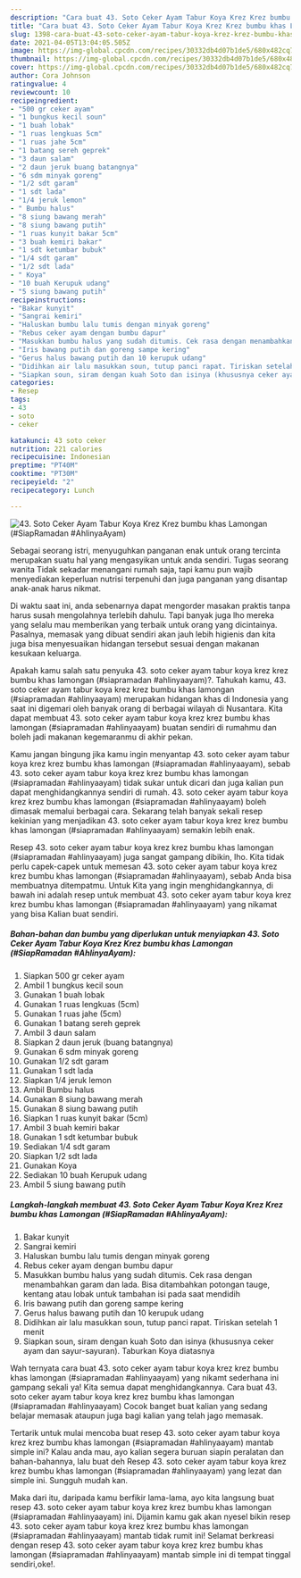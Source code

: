 ```yaml
---
description: "Cara buat 43. Soto Ceker Ayam Tabur Koya Krez Krez bumbu khas Lamongan (#SiapRamadan #AhlinyaAyam) yang lezat Untuk Jualan"
title: "Cara buat 43. Soto Ceker Ayam Tabur Koya Krez Krez bumbu khas Lamongan (#SiapRamadan #AhlinyaAyam) yang lezat Untuk Jualan"
slug: 1398-cara-buat-43-soto-ceker-ayam-tabur-koya-krez-krez-bumbu-khas-lamongan-siapramadan-ahlinyaayam-yang-lezat-untuk-jualan
date: 2021-04-05T13:04:05.505Z
image: https://img-global.cpcdn.com/recipes/30332db4d07b1de5/680x482cq70/43-soto-ceker-ayam-tabur-koya-krez-krez-bumbu-khas-lamongan-siapramadan-ahlinyaayam-foto-resep-utama.jpg
thumbnail: https://img-global.cpcdn.com/recipes/30332db4d07b1de5/680x482cq70/43-soto-ceker-ayam-tabur-koya-krez-krez-bumbu-khas-lamongan-siapramadan-ahlinyaayam-foto-resep-utama.jpg
cover: https://img-global.cpcdn.com/recipes/30332db4d07b1de5/680x482cq70/43-soto-ceker-ayam-tabur-koya-krez-krez-bumbu-khas-lamongan-siapramadan-ahlinyaayam-foto-resep-utama.jpg
author: Cora Johnson
ratingvalue: 4
reviewcount: 10
recipeingredient:
- "500 gr ceker ayam"
- "1 bungkus kecil soun"
- "1 buah lobak"
- "1 ruas lengkuas 5cm"
- "1 ruas jahe 5cm"
- "1 batang sereh geprek"
- "3 daun salam"
- "2 daun jeruk buang batangnya"
- "6 sdm minyak goreng"
- "1/2 sdt garam"
- "1 sdt lada"
- "1/4 jeruk lemon"
- " Bumbu halus"
- "8 siung bawang merah"
- "8 siung bawang putih"
- "1 ruas kunyit bakar 5cm"
- "3 buah kemiri bakar"
- "1 sdt ketumbar bubuk"
- "1/4 sdt garam"
- "1/2 sdt lada"
- " Koya"
- "10 buah Kerupuk udang"
- "5 siung bawang putih"
recipeinstructions:
- "Bakar kunyit"
- "Sangrai kemiri"
- "Haluskan bumbu lalu tumis dengan minyak goreng"
- "Rebus ceker ayam dengan bumbu dapur"
- "Masukkan bumbu halus yang sudah ditumis. Cek rasa dengan menambahkan garam dan lada. Bisa ditambahkan potongan tauge, kentang atau lobak untuk tambahan isi pada saat mendidih"
- "Iris bawang putih dan goreng sampe kering"
- "Gerus halus bawang putih dan 10 kerupuk udang"
- "Didihkan air lalu masukkan soun, tutup panci rapat. Tiriskan setelah 1 menit"
- "Siapkan soun, siram dengan kuah Soto dan isinya (khususnya ceker ayam dan sayur-sayuran). Taburkan Koya diatasnya"
categories:
- Resep
tags:
- 43
- soto
- ceker

katakunci: 43 soto ceker 
nutrition: 221 calories
recipecuisine: Indonesian
preptime: "PT40M"
cooktime: "PT30M"
recipeyield: "2"
recipecategory: Lunch

---
```



![43. Soto Ceker Ayam Tabur Koya Krez Krez bumbu khas Lamongan (#SiapRamadan #AhlinyaAyam)](https://img-global.cpcdn.com/recipes/30332db4d07b1de5/680x482cq70/43-soto-ceker-ayam-tabur-koya-krez-krez-bumbu-khas-lamongan-siapramadan-ahlinyaayam-foto-resep-utama.jpg)

Sebagai seorang istri, menyuguhkan panganan enak untuk orang tercinta merupakan suatu hal yang mengasyikan untuk anda sendiri. Tugas seorang  wanita Tidak sekadar menangani rumah saja, tapi kamu pun wajib menyediakan keperluan nutrisi terpenuhi dan juga panganan yang disantap anak-anak harus nikmat.

Di waktu  saat ini, anda sebenarnya dapat mengorder masakan praktis tanpa harus susah mengolahnya terlebih dahulu. Tapi banyak juga lho mereka yang selalu mau memberikan yang terbaik untuk orang yang dicintainya. Pasalnya, memasak yang dibuat sendiri akan jauh lebih higienis dan kita juga bisa menyesuaikan hidangan tersebut sesuai dengan makanan kesukaan keluarga. 



Apakah kamu salah satu penyuka 43. soto ceker ayam tabur koya krez krez bumbu khas lamongan (#siapramadan #ahlinyaayam)?. Tahukah kamu, 43. soto ceker ayam tabur koya krez krez bumbu khas lamongan (#siapramadan #ahlinyaayam) merupakan hidangan khas di Indonesia yang saat ini digemari oleh banyak orang di berbagai wilayah di Nusantara. Kita dapat membuat 43. soto ceker ayam tabur koya krez krez bumbu khas lamongan (#siapramadan #ahlinyaayam) buatan sendiri di rumahmu dan boleh jadi makanan kegemaranmu di akhir pekan.

Kamu jangan bingung jika kamu ingin menyantap 43. soto ceker ayam tabur koya krez krez bumbu khas lamongan (#siapramadan #ahlinyaayam), sebab 43. soto ceker ayam tabur koya krez krez bumbu khas lamongan (#siapramadan #ahlinyaayam) tidak sukar untuk dicari dan juga kalian pun dapat menghidangkannya sendiri di rumah. 43. soto ceker ayam tabur koya krez krez bumbu khas lamongan (#siapramadan #ahlinyaayam) boleh dimasak memalui berbagai cara. Sekarang telah banyak sekali resep kekinian yang menjadikan 43. soto ceker ayam tabur koya krez krez bumbu khas lamongan (#siapramadan #ahlinyaayam) semakin lebih enak.

Resep 43. soto ceker ayam tabur koya krez krez bumbu khas lamongan (#siapramadan #ahlinyaayam) juga sangat gampang dibikin, lho. Kita tidak perlu capek-capek untuk memesan 43. soto ceker ayam tabur koya krez krez bumbu khas lamongan (#siapramadan #ahlinyaayam), sebab Anda bisa membuatnya ditempatmu. Untuk Kita yang ingin menghidangkannya, di bawah ini adalah resep untuk membuat 43. soto ceker ayam tabur koya krez krez bumbu khas lamongan (#siapramadan #ahlinyaayam) yang nikamat yang bisa Kalian buat sendiri.

<!--inarticleads1-->

##### Bahan-bahan dan bumbu yang diperlukan untuk menyiapkan 43. Soto Ceker Ayam Tabur Koya Krez Krez bumbu khas Lamongan (#SiapRamadan #AhlinyaAyam):

1. Siapkan 500 gr ceker ayam
1. Ambil 1 bungkus kecil soun
1. Gunakan 1 buah lobak
1. Gunakan 1 ruas lengkuas (5cm)
1. Gunakan 1 ruas jahe (5cm)
1. Gunakan 1 batang sereh geprek
1. Ambil 3 daun salam
1. Siapkan 2 daun jeruk (buang batangnya)
1. Gunakan 6 sdm minyak goreng
1. Gunakan 1/2 sdt garam
1. Gunakan 1 sdt lada
1. Siapkan 1/4 jeruk lemon
1. Ambil  Bumbu halus
1. Gunakan 8 siung bawang merah
1. Gunakan 8 siung bawang putih
1. Siapkan 1 ruas kunyit bakar (5cm)
1. Ambil 3 buah kemiri bakar
1. Gunakan 1 sdt ketumbar bubuk
1. Sediakan 1/4 sdt garam
1. Siapkan 1/2 sdt lada
1. Gunakan  Koya
1. Sediakan 10 buah Kerupuk udang
1. Ambil 5 siung bawang putih




<!--inarticleads2-->

##### Langkah-langkah membuat 43. Soto Ceker Ayam Tabur Koya Krez Krez bumbu khas Lamongan (#SiapRamadan #AhlinyaAyam):

1. Bakar kunyit
1. Sangrai kemiri
1. Haluskan bumbu lalu tumis dengan minyak goreng
1. Rebus ceker ayam dengan bumbu dapur
1. Masukkan bumbu halus yang sudah ditumis. Cek rasa dengan menambahkan garam dan lada. Bisa ditambahkan potongan tauge, kentang atau lobak untuk tambahan isi pada saat mendidih
1. Iris bawang putih dan goreng sampe kering
1. Gerus halus bawang putih dan 10 kerupuk udang
1. Didihkan air lalu masukkan soun, tutup panci rapat. Tiriskan setelah 1 menit
1. Siapkan soun, siram dengan kuah Soto dan isinya (khususnya ceker ayam dan sayur-sayuran). Taburkan Koya diatasnya




Wah ternyata cara buat 43. soto ceker ayam tabur koya krez krez bumbu khas lamongan (#siapramadan #ahlinyaayam) yang nikamt sederhana ini gampang sekali ya! Kita semua dapat menghidangkannya. Cara buat 43. soto ceker ayam tabur koya krez krez bumbu khas lamongan (#siapramadan #ahlinyaayam) Cocok banget buat kalian yang sedang belajar memasak ataupun juga bagi kalian yang telah jago memasak.

Tertarik untuk mulai mencoba buat resep 43. soto ceker ayam tabur koya krez krez bumbu khas lamongan (#siapramadan #ahlinyaayam) mantab simple ini? Kalau anda mau, ayo kalian segera buruan siapin peralatan dan bahan-bahannya, lalu buat deh Resep 43. soto ceker ayam tabur koya krez krez bumbu khas lamongan (#siapramadan #ahlinyaayam) yang lezat dan simple ini. Sungguh mudah kan. 

Maka dari itu, daripada kamu berfikir lama-lama, ayo kita langsung buat resep 43. soto ceker ayam tabur koya krez krez bumbu khas lamongan (#siapramadan #ahlinyaayam) ini. Dijamin kamu gak akan nyesel bikin resep 43. soto ceker ayam tabur koya krez krez bumbu khas lamongan (#siapramadan #ahlinyaayam) mantab tidak rumit ini! Selamat berkreasi dengan resep 43. soto ceker ayam tabur koya krez krez bumbu khas lamongan (#siapramadan #ahlinyaayam) mantab simple ini di tempat tinggal sendiri,oke!.

